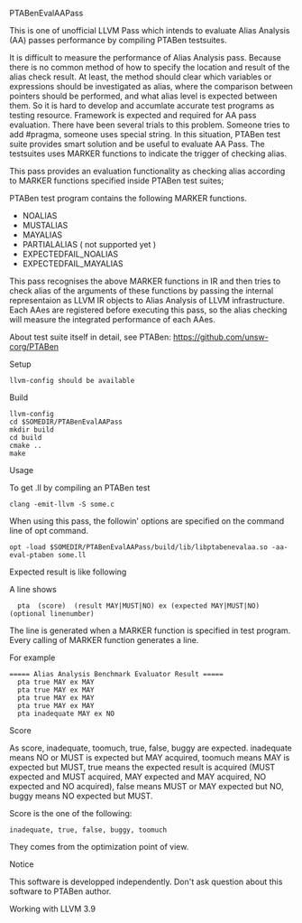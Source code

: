PTABenEvalAAPass

This is one of unofficial LLVM Pass which intends to evaluate Alias Analysis (AA) passes performance by compiling PTABen testsuites. 

It is difficult to measure the performance of Alias Analysis pass. Because there is no common method of how to specify the location and result of the alias check result. At least, the method should clear which variables or expressions should be investigated as alias, where the comparison between pointers should be performed, and what alias level is expected between them. So it is hard to develop and accumlate accurate test programs as testing resource. Framework is expected and required for AA pass evaluation. There have been several trials to this problem. Someone tries to add #pragma, someone uses special string.
In this situation, PTABen test suite provides smart solution and be useful to evaluate AA Pass. The testsuites uses MARKER functions to indicate the trigger of checking alias.  

This pass provides an evaluation functionality as checking alias according to MARKER functions specified inside PTABen test suites;

PTABen test program contains the following MARKER functions.
- NOALIAS
- MUSTALIAS
- MAYALIAS
- PARTIALALIAS ( not supported yet )
- EXPECTEDFAIL_NOALIAS
- EXPECTEDFAIL_MAYALIAS

This pass recognises the above MARKER functions in IR and then tries to check alias of the arguments of these functions
by passing the internal representaion as LLVM IR objects to Alias Analysis of LLVM infrastructure.
Each AAes are registered before executing this pass, so the alias checking will measure the integrated performance of each AAes.

About test suite itself in detail, see PTABen: https://github.com/unsw-corg/PTABen


Setup
```
llvm-config should be available
```

Build
```
llvm-config
cd $SOMEDIR/PTABenEvalAAPass
mkdir build
cd build
cmake ..
make
```

Usage

To get .ll by compiling an PTABen test
```
clang -emit-llvm -S some.c
```

When using this pass, the followin' options are specified on the command line of opt command.

```
opt -load $SOMEDIR/PTABenEvalAAPass/build/lib/libptabenevalaa.so -aa-eval-ptaben some.ll
```

Expected result is like following

A line shows
```
  pta  (score)  (result MAY|MUST|NO) ex (expected MAY|MUST|NO)  (optional linenumber)
```  
The line is generated when a MARKER function is specified in test program. Every calling of MARKER function generates a line.

For example
```
===== Alias Analysis Benchmark Evaluator Result =====
  pta true MAY ex MAY
  pta true MAY ex MAY
  pta true MAY ex MAY
  pta true MAY ex MAY
  pta inadequate MAY ex NO
```

Score

As score, inadequate, toomuch, true, false, buggy are expected. inadequate means NO or MUST is expected but MAY acquired, toomuch means MAY is expected but MUST, true means the expected result is acquired (MUST expected and MUST acquired, MAY expected and MAY acquired, NO expected and NO acquired), false means MUST or MAY expected but NO, buggy means NO expected but MUST. 

Score is the one of the following:
```
inadequate, true, false, buggy, toomuch
```
They comes from the optimization point of view. 



Notice

This software is developped independently. Don't ask question about this software to PTABen author.

Working with LLVM 3.9
